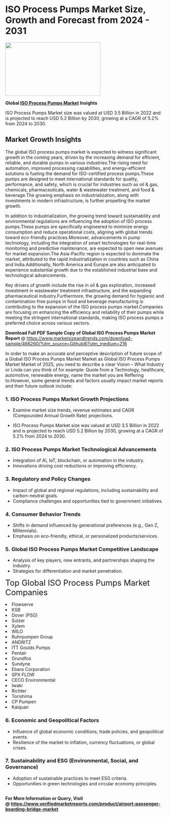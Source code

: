 <H1>ISO Process Pumps Market Size, Growth and Forecast from 2024 - 2031</H1><img class="aligncenter size-medium wp-image-584254" src="https://thirdeyenews.in/wp-content/uploads/2024/09/Global-Market-Research-300x168.jpeg" alt="" width="300" height="168" /><p><strong>Global&nbsp;<a href="https://www.marketsizeandtrends.com/download-sample/466260/?utm_source=Github8j?utm_medium=216">ISO Process Pumps Market</a> Insights</strong></p><p>ISO Process Pumps Market size was valued at USD 3.5 Billion in 2022 and is projected to reach USD 5.2 Billion by 2030, growing at a CAGR of 5.2% from 2024 to 2030.</p><p><h2>Market Growth Insights</h2> <p>The global ISO process pumps market is expected to witness significant growth in the coming years, driven by the increasing demand for efficient, reliable, and durable pumps in various industries.The rising need for automation, improved processing capabilities, and energy-efficient solutions is fueling the demand for ISO-certified process pumps.These pumps are designed to meet international standards for quality, performance, and safety, which is crucial for industries such as oil & gas, chemicals, pharmaceuticals, water & wastewater treatment, and food & beverage.The growing emphasis on industrialization, along with investments in modern infrastructure, is further propelling the market growth.</p> <p>In addition to industrialization, the growing trend toward sustainability and environmental regulations are influencing the adoption of ISO process pumps.These pumps are specifically engineered to minimize energy consumption and reduce operational costs, aligning with global trends toward eco-friendly practices.Moreover, advancements in pump technology, including the integration of smart technologies for real-time monitoring and predictive maintenance, are expected to open new avenues for market expansion.The Asia-Pacific region is expected to dominate the market, attributed to the rapid industrialization in countries such as China and India.Additionally, North America and Europe are also anticipated to experience substantial growth due to the established industrial base and technological advancements.</p> <p>Key drivers of growth include the rise in oil & gas exploration, increased investment in wastewater treatment infrastructure, and the expanding pharmaceutical industry.Furthermore, the growing demand for hygienic and contamination-free pumps in food and beverage manufacturing is contributing to the expansion of the ISO process pumps market.Companies are focusing on enhancing the efficiency and reliability of their pumps while meeting the stringent international standards, making ISO process pumps a preferred choice across various sectors.</p> <p><span class=""><strong>Download Full PDF Sample Copy of Global ISO Process Pumps Market Report</strong> @ <a href="https://www.marketsizeandtrends.com/download-sample/466260/?utm_source=Github8j?utm_medium=216" target="_blank">https://www.marketsizeandtrends.com/download-sample/466260/?utm_source=Github8j?utm_medium=216</a></span></p><p>In order to make an accurate and perceptive description of future scope of a Global&nbsp;ISO Process Pumps Market Market as Global&nbsp;ISO Process Pumps Market Market of 2025, you need to describe a clear Vision &ndash; What Industry or Linda can you think of for example: Quote from a Technology, healthcare, automotive, renewable energy, name the market you are Reffering to.However, some general trends and factors usually impact market reports and their future outlook include:</p><h3>1.&nbsp;<strong>ISO Process Pumps Market Growth Projections</strong></h3><ul><li>Examine market size trends, revenue estimates and CAGR (Compounded Annual Growth Rate) projections.</li><li><p>ISO Process Pumps Market size was valued at USD 3.5 Billion in 2022 and is projected to reach USD 5.2 Billion by 2030, growing at a CAGR of 5.2% from 2024 to 2030.</p></li></ul><h3>2.&nbsp;<strong>ISO Process Pumps Market Technological Advancements</strong></h3><ul><li>Integration of AI, IoT, blockchain, or automation in the industry.</li><li>Innovations driving cost reductions or improving efficiency.</li></ul><h3>3.&nbsp;<strong>Regulatory and Policy Changes</strong></h3><ul><li>Impact of global and regional regulations, including sustainability and carbon-neutral goals.</li><li>Compliance challenges and opportunities tied to government initiatives.</li></ul><h3>4.&nbsp;<strong>Consumer Behavior Trends</strong></h3><ul><li>Shifts in demand influenced by generational preferences (e.g., Gen Z, Millennials).</li><li>Emphasis on eco-friendly, ethical, or personalized products/services.</li></ul><h3>5.&nbsp;<strong>Global ISO Process Pumps Market Competitive Landscape</strong></h3><ul><li>Analysis of key players, new entrants, and partnerships shaping the industry.</li><li>Strategies for differentiation and market penetration.</li></ul><p data-pm-slice="1 1 []"><span style="color: inherit; font-family: inherit; font-size: 25px;">Top Global ISO Process Pumps Market Companies</span></p><div class="" data-test-id=""><p><li>Flowserve</li><li> KSB</li><li> Dover (PSG)</li><li> Sulzer</li><li> Xylem</li><li> WILO</li><li> Ruhrpumpen Group</li><li> ANDRITZ</li><li> ITT Goulds Pumps</li><li> Pentair</li><li> Grundfos</li><li> Sundyne</li><li> Ebara Corporation</li><li> SPX FLOW</li><li> CECO Environmental</li><li> Iwaki</li><li> Richter</li><li> Torishima</li><li> CP Pumpen</li><li> Kaiquan</li></p></div><h3>6.&nbsp;<strong>Economic and Geopolitical Factors</strong></h3><ul><li>Influence of global economic conditions, trade policies, and geopolitical events.</li><li>Resilience of the market to inflation, currency fluctuations, or global crises.</li></ul><h3>7.&nbsp;<strong>Sustainability and ESG (Environmental, Social, and Governance)</strong></h3><ul><li>Adoption of sustainable practices to meet ESG criteria.</li><li>Opportunities in green technologies and circular economy principles.</li></ul><h2><strong style="font-size: 14px;">For More Information or Query, Visit @&nbsp;</strong><a style="background-color: #ffffff; font-size: 14px;" href="https://www.marketsizeandtrends.com/report/iso-process-pumps-market/" target="_blank">https://www.verifiedmarketreports.com/product/airport-passenger-boarding-bridge-market</a></h2>